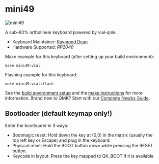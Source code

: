 # mini49  


![mini49](https://cloud.stickpile.net/apps/files_sharing/publicpreview/PEiZjeNEC8YNW6j?file=/&fileId=222353&x=1920&y=1080&a=true)

A sub-60% ortholinear keyboard powered by vial-qmk.  

* Keyboard Maintainer: [Raymond Dean][def]
* Hardware Supported: *RP2040*

Make example for this keyboard (after setting up your build environment):

    make mini49:vial

Flashing example for this keyboard:

    make mini49:vial:flash

See the [build environment setup](https://docs.qmk.fm/#/getting_started_build_tools) and the [make instructions](https://docs.qmk.fm/#/getting_started_make_guide) for more information. Brand new to QMK? Start with our [Complete Newbs Guide](https://docs.qmk.fm/#/newbs).

## Bootloader (default keymap only!)

Enter the bootloader in 3 ways:

- Bootmagic reset: Hold down the key at (0,0) in the matrix (usually the top left key or Escape) and plug in the keyboard.
- Physical reset: Hold the BOOT button down while pressing the RESET button.  
- Keycode in layout: Press the key mapped to QK_BOOT if it is available

[def]: https://github.com/pcs3rd
